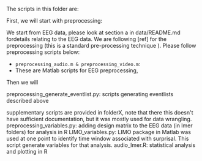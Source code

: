 The scripts in this folder are:

First, we will start with preprocessing: 

We start from EEG data, please look at section a in data/README.md fordetails relating to the EEG data. We are following [ref] for the preprocessing (this is a standard pre-processing technique ). 
Please follow preprocessing scripts below: 
  - `preprocessing_audio.m & preprocessing_video.m`: 
  - These are Matlab scripts for EEG preprocessing, 

Then we will 

preprocessing_generate_eventlist.py: scripts generating eventlists described above

supplementary scripts are provided in folderX, note that there this doesn't have sufficient documentation, but it was mostly used for data wrangling. 
preprocessing_variables.py: adding design matrix to the EEG data (in lmer folders) for analysis in R
LIMO_variables.py: LIMO package in Matlab was used at one point to identify time window associated with surprisal. This script generate variables for that analysis.
audio_lmer.R: statistical analysis and plotting in R
